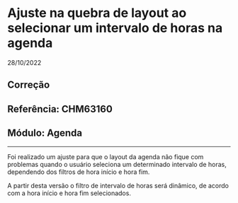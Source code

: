 # Ajuste na quebra de layout ao selecionar um intervalo de horas na agenda
28/10/2022
## Correção
## Referência: CHM63160
## Módulo: Agenda
***

Foi realizado um ajuste para que o layout da agenda não fique com problemas quando o usuário seleciona um determinado intervalo de horas, dependendo dos filtros de hora início e hora fim.

A partir desta versão o filtro de intervalo de horas será dinâmico, de acordo com a hora início e hora fim selecionados.
